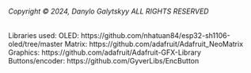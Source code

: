 <h6>
Copyright © 2024, Danylo Galytskyy
ALL RIGHTS RESERVED
</h6>
<p>
Libraries used:
OLED: https://github.com/nhatuan84/esp32-sh1106-oled/tree/master
Matrix: https://github.com/adafruit/Adafruit_NeoMatrix
Graphics: https://github.com/adafruit/Adafruit-GFX-Library
Buttons/encoder: https://github.com/GyverLibs/EncButton
</p>